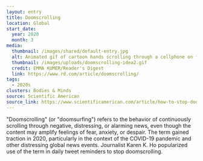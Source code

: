```yaml
---
layout: entry
title: Doomscrolling
location: Global
start_date:
  year: 2020
  month: 3
media:
  thumbnail: /images/shared/default-entry.jpg
  alt: Animated gif of cartoon hands scrolling through a cellphone on fire.
  thumbnail: /images/uploads/doomscrolling-idea2.gif
  credit: EMMA KUMER/Reader's Digest
  link: https://www.rd.com/article/doomscrolling/
tags:
  - 2020s
clusters: Bodies & Minds
source: Scientific American
source_link: https://www.scientificamerican.com/article/how-to-stop-doomscrolling-news-and-social-media/
---
```

"Doomscrolling" (or "doomsurfing") refers to the behavior of continuously scrolling through negative, distressing, or alarming news, even though the content may amplify feelings of fear, anxiety, or despair. The term gained traction in 2020, particularly in the context of the COVID-19 pandemic and other distressing global news events. Journalist Karen K. Ho popularized use of the term in daily tweet reminders to stop doomscrolling.